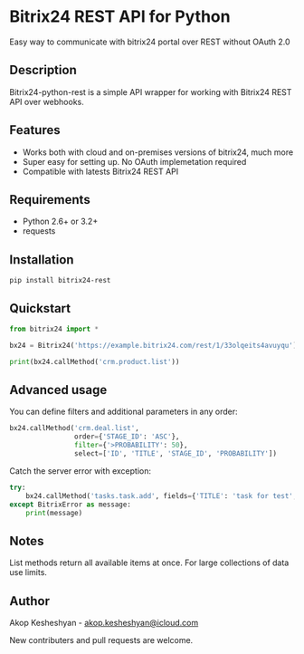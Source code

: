 # Bitrix24 REST API for Python

Easy way to communicate with bitrix24 portal over REST without OAuth 2.0

## Description

Bitrix24-python-rest is a simple API wrapper for working with Bitrix24
REST API over webhooks.

## Features

- Works both with cloud and on-premises versions of bitrix24, much more
- Super easy for setting up. No OAuth implemetation required
- Compatible with latests Bitrix24 REST API

## Requirements
- Python 2.6+ or 3.2+
- requests

## Installation
```
pip install bitrix24-rest
```

## Quickstart

```python
from bitrix24 import *

bx24 = Bitrix24('https://example.bitrix24.com/rest/1/33olqeits4avuyqu')

print(bx24.callMethod('crm.product.list'))
```

## Advanced usage

You can define filters and additional parameters in any order:

```python
bx24.callMethod('crm.deal.list',
                order={'STAGE_ID': 'ASC'},
                filter={'>PROBABILITY': 50},
                select=['ID', 'TITLE', 'STAGE_ID', 'PROBABILITY'])
```

Catch the server error with exception:

```python
try:
    bx24.callMethod('tasks.task.add', fields={'TITLE': 'task for test', 'RESPONSIBLE_ID': 1})
except BitrixError as message:
    print(message)
```

## Notes
List methods return all available items at once. For large collections
of data use limits.

## Author

Akop Kesheshyan - <akop.kesheshyan@icloud.com>

New contributers and pull requests are welcome.